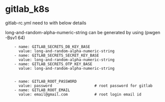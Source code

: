 # gitlab_k8s


gitlab-rc.yml need to with below details 

long-and-random-alpha-numeric-string can be generated by using (pwgen -Bsv1 64)

        - name: GITLAB_SECRETS_DB_KEY_BASE
          value: long-and-random-alpha-numeric-string
        - name: GITLAB_SECRETS_SECRET_KEY_BASE
          value: long-and-random-alpha-numeric-string
        - name: GITLAB_SECRETS_OTP_KEY_BASE
          value: long-and-random-alpha-numeric-string


        - name: GITLAB_ROOT_PASSWORD 
          value: password                   # root password for gitlab
        - name: GITLAB_ROOT_EMAIL
          value: email@gmail.com            # root login email id

